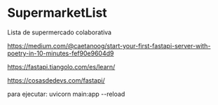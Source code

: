 # SupermarketList

Lista de supermercado colaborativa 

https://medium.com/@caetanoog/start-your-first-fastapi-server-with-poetry-in-10-minutes-fef90e9604d9

https://fastapi.tiangolo.com/es/learn/

https://cosasdedevs.com/fastapi/

para ejecutar:
uvicorn main:app --reload
